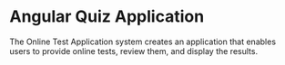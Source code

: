 # Angular Quiz Application
The Online Test Application system creates an application that enables users to provide online tests, review them, and display the results.
